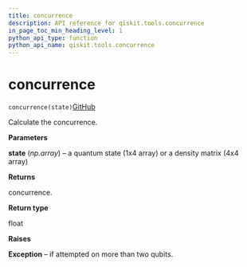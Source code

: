 ```yaml
---
title: concurrence
description: API reference for qiskit.tools.concurrence
in_page_toc_min_heading_level: 1
python_api_type: function
python_api_name: qiskit.tools.concurrence
---
```


# concurrence

<span id="qiskit.tools.concurrence" />

`concurrence(state)`[GitHub](https://github.com/qiskit/qiskit/tree/stable/0.14/qiskit/tools/qi/qi.py "view source code")

Calculate the concurrence.

**Parameters**

**state** (*np.array*) – a quantum state (1x4 array) or a density matrix (4x4 array)

**Returns**

concurrence.

**Return type**

float

**Raises**

**Exception** – if attempted on more than two qubits.

